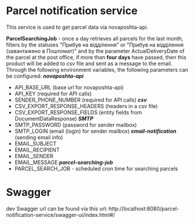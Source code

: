 # Parcel notification service

This service is used to get parcel data via novaposhta-api.

**ParcelSearchingJob** - once a day retrieves all parcels for the last month, filters by the
statuses "Прибув на відділення" or "Прибув на відділення (завантажено в Поштомат)" and by the
parameter ActualDeliveryDate of the parcel at the post office, if more than **four days** have
passed, then this product will be added to csv file and sent as a message to the email.
Through the following environment variables, the following parameters can be configured:
**_novaposhta-api_**
- API_BASE_URL (base url for novaposhta-api)
- API_KEY (required for API calls)
- SENDER_PHONE_NUMBER (required for API calls)
**_csv_**
- CSV_EXPORT_RESPONSE_HEADERS (headers in a csv file)
- CSV_EXPORT_RESPONSE_FIELDS (entity fields from DocumentDataResponse)
**_SMTP_**
- SMTP_PASSWORD (password for sender mailbox)
- SMTP_LOGIN (email (login) for sender mailbox)
**_email-notification_** (sending email info)
- EMAIL_SUBJECT
- EMAIL_RECIPIENT
- EMAIL_SENDER
- EMAIL_MESSAGE
**_parcel-searching-job_**
- PARCEL_SEARCH_JOB - scheduled cron time for searching parcels

# Swagger
dev Swagger url can be found via this url:
http://localhost:8080/parcel-notification-service/swagger-ui/index.html#/